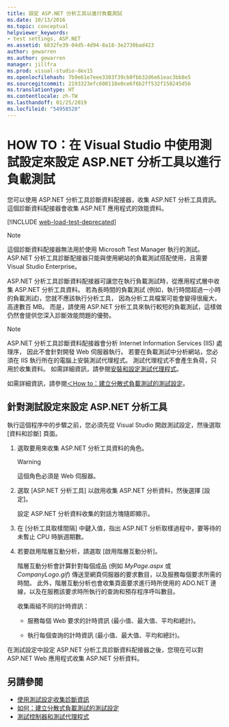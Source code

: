 ```yaml
---
title: 設定 ASP.NET 分析工具以進行負載測試
ms.date: 10/13/2016
ms.topic: conceptual
helpviewer_keywords:
- test settings, ASP.NET
ms.assetid: 6832fe39-04d5-4d94-8a18-3e2730bad423
author: gewarren
ms.author: gewarren
manager: jillfra
ms.prod: visual-studio-dev15
ms.openlocfilehash: 7b9e61e7eee3303f39cb0fbb32d6e61eac3bb8e5
ms.sourcegitcommit: 2193323efc608118e0ce6f6b2ff532f158245d56
ms.translationtype: HT
ms.contentlocale: zh-TW
ms.lasthandoff: 01/25/2019
ms.locfileid: "54958520"
---
```

# <a name="how-to-configure-aspnet-profiler-for-load-tests-using-test-settings-in-visual-studio"></a>HOW TO：在 Visual Studio 中使用測試設定來設定 ASP.NET 分析工具以進行負載測試

您可以使用 ASP.NET 分析工具診斷資料配接器，收集 ASP.NET 分析工具資訊。 這個診斷資料配接器會收集 ASP.NET 應用程式的效能資料。

[!INCLUDE [web-load-test-deprecated](includes/web-load-test-deprecated.md)]

> [!NOTE]
> 這個診斷資料配接器無法用於使用 Microsoft Test Manager 執行的測試。 ASP.NET 分析工具診斷配接器只能與使用網站的負載測試搭配使用，且需要 Visual Studio Enterprise。

ASP.NET 分析工具診斷資料配接器可讓您在執行負載測試時，從應用程式層中收集 ASP.NET 分析工具資料。 若為長時間的負載測試 (例如，執行時間超過一小時的負載測試)，您就不應該執行分析工具， 因為分析工具檔案可能會變得很龐大，高達數百 MB。 而是，請使用 ASP.NET 分析工具來執行較短的負載測試，這樣做仍然會提供您深入診斷效能問題的優勢。

> [!NOTE]
> ASP.NET 分析工具診斷資料配接器會分析 Internet Information Services (IIS) 處理序， 因此不會針對開發 Web 伺服器執行。 若要在負載測試中分析網站，您必須在 IIS 執行所在的電腦上安裝測試代理程式。 測試代理程式不會產生負荷，只用於收集資料。 如需詳細資訊，請參閱[安裝和設定測試代理程式](../test/lab-management/install-configure-test-agents.md)。

如需詳細資訊，請參閱[＜How to：建立分散式負載測試的測試設定](../test/how-to-create-a-test-setting-for-a-distributed-load-test.md)。

## <a name="configure-the-aspnet-profiler-for-your-test-settings"></a>針對測試設定來設定 ASP.NET 分析工具

執行這個程序中的步驟之前，您必須先從 Visual Studio 開啟測試設定，然後選取 [資料和診斷] 頁面。

1.  選取要用來收集 ASP.NET 分析工具資料的角色。

    > [!WARNING]
    > 這個角色必須是 Web 伺服器。

2.  選取 [ASP.NET 分析工具] 以啟用收集 ASP.NET 分析資料，然後選擇 [設定]。

     設定 ASP.NET 分析資料收集的對話方塊隨即顯示。

3.  在 [分析工具取樣間隔] 中鍵入值，指出 ASP.NET 分析取樣過程中，要等待的未暫止 CPU 時脈週期數。

4.  若要啟用階層互動分析，請選取 [啟用階層互動分析]。

     階層互動分析會計算針對每個成品 (例如 *MyPage.aspx* 或 *CompanyLogo.gif*) 傳送至網頁伺服器的要求數目，以及服務每個要求所需的時間。 此外，階層互動分析也會收集頁面要求進行時所使用的 ADO.NET 連線，以及在服務該要求時所執行的查詢和預存程序呼叫數目。

     收集兩組不同的計時資訊：

    -   服務每個 Web 要求的計時資訊 (最小值、最大值、平均和總計)。

    -   執行每個查詢的計時資訊 (最小值、最大值、平均和總計)。

在測試設定中設定 ASP.NET 分析工具診斷資料配接器之後，您現在可以對 ASP.NET Web 應用程式收集 ASP.NET 分析資料。

## <a name="see-also"></a>另請參閱

- [使用測試設定收集診斷資訊](../test/collect-diagnostic-information-using-test-settings.md)
- [如何：建立分散式負載測試的測試設定](../test/how-to-create-a-test-setting-for-a-distributed-load-test.md)
- [測試控制器和測試代理程式](configure-test-agents-and-controllers-for-load-tests.md)